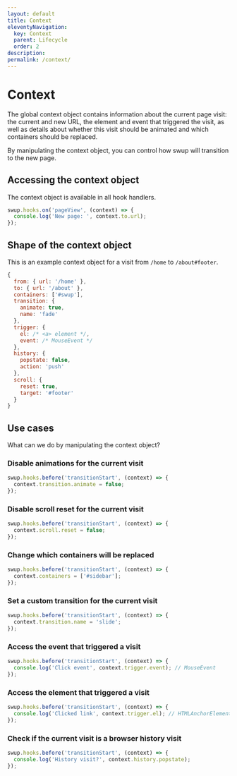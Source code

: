 ```yaml
---
layout: default
title: Context
eleventyNavigation:
  key: Context
  parent: Lifecycle
  order: 2
description:
permalink: /context/
---
```


# Context

The global context object contains information about the current page visit: the current and new
URL, the element and event that triggered the visit, as well as details about whether this visit
should be animated and which containers should be replaced.

By manipulating the context object, you can control how swup will transition to the new page.

## Accessing the context object

The context object is available in all hook handlers.

```javascript
swup.hooks.on('pageView', (context) => {
  console.log('New page: ', context.to.url);
});
```

## Shape of the context object

This is an example context object for a visit from `/home` to `/about#footer`.

```javascript
{
  from: { url: '/home' },
  to: { url: '/about' },
  containers: ['#swup'],
  transition: {
    animate: true,
    name: 'fade'
  },
  trigger: {
    el: /* <a> element */,
    event: /* MouseEvent */
  },
  history: {
    popstate: false,
    action: 'push'
  },
  scroll: {
    reset: true,
    target: '#footer'
  }
}
```

## Use cases

What can we do by manipulating the context object?

### Disable animations for the current visit

```javascript
swup.hooks.before('transitionStart', (context) => {
  context.transition.animate = false;
});
```

### Disable scroll reset for the current visit

```javascript
swup.hooks.before('transitionStart', (context) => {
  context.scroll.reset = false;
});
```

### Change which containers will be replaced

```javascript
swup.hooks.before('transitionStart', (context) => {
  context.containers = ['#sidebar'];
});
```

### Set a custom transition for the current visit

```javascript
swup.hooks.before('transitionStart', (context) => {
  context.transition.name = 'slide';
});
```

### Access the event that triggered a visit

```javascript
swup.hooks.before('transitionStart', (context) => {
  console.log('Click event', context.trigger.event); // MouseEvent
});
```

### Access the element that triggered a visit

```javascript
swup.hooks.before('transitionStart', (context) => {
  console.log('Clicked link', context.trigger.el); // HTMLAnchorElement
});
```

### Check if the current visit is a browser history visit

```javascript
swup.hooks.before('transitionStart', (context) => {
  console.log('History visit?', context.history.popstate);
});
```
